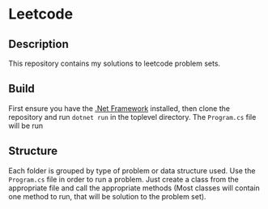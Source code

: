 # Leetcode

## Description
This repository contains my solutions to leetcode problem sets.

## Build
First ensure you have the  [.Net Framework](https://dotnet.microsoft.com/) installed, then clone the repository and run `dotnet run` in the toplevel directory.
The `Program.cs` file will be run

## Structure
Each folder is grouped by type of problem or data structure used. Use the `Program.cs` file in order to run a problem.
Just create a class from the appropriate file and call the appropriate methods (Most classes will contain one method to run, that will be solution to the problem set).

